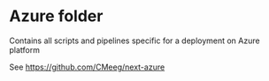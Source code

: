 # Azure folder

Contains all scripts and pipelines specific for a deployment on Azure platform

See https://github.com/CMeeg/next-azure
